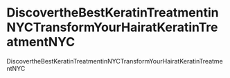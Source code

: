 # DiscovertheBestKeratinTreatmentinNYCTransformYourHairatKeratinTreatmentNYC
DiscovertheBestKeratinTreatmentinNYCTransformYourHairatKeratinTreatmentNYC
